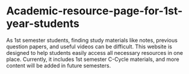 # Academic-resource-page-for-1st-year-students
As 1st semester students, finding study materials like notes, previous question papers, and useful videos can be difficult. This website is designed to help students easily access all necessary resources in one place.  Currently, it includes 1st semester C-Cycle materials, and more content will be added in future semesters.
